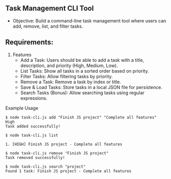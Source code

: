 ## Task Management CLI Tool

- Objective: Build a command-line task management tool where users can add, remove, list, and filter tasks.

## Requirements:

1. Features
   - Add a Task: Users should be able to add a task with a title, description, and priority (High, Medium, Low).
   - List Tasks: Show all tasks in a sorted order based on priority.
   - Filter Tasks: Allow filtering tasks by priority.
   - Remove a Task: Remove a task by index or title.
   - Save & Load Tasks: Store tasks in a local JSON file for persistence.
   - Search Tasks (Bonus): Allow searching tasks using regular expressions.

Example Usage

```
$ node task-cli.js add "Finish JS project" "Complete all features" High
Task added successfully!

$ node task-cli.js list

1. [HIGH] Finish JS project - Complete all features

$ node task-cli.js remove "Finish JS project"
Task removed successfully!

$ node task-cli.js search "project"
Found 1 task: Finish JS project - Complete all features
```

